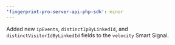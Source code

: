 ```yaml
---
'fingerprint-pro-server-api-php-sdk': minor
---
```


Added new `ipEvents`, `distinctIpByLinkedId`, and `distinctVisitorIdByLinkedId` fields to the `velocity` Smart Signal.
